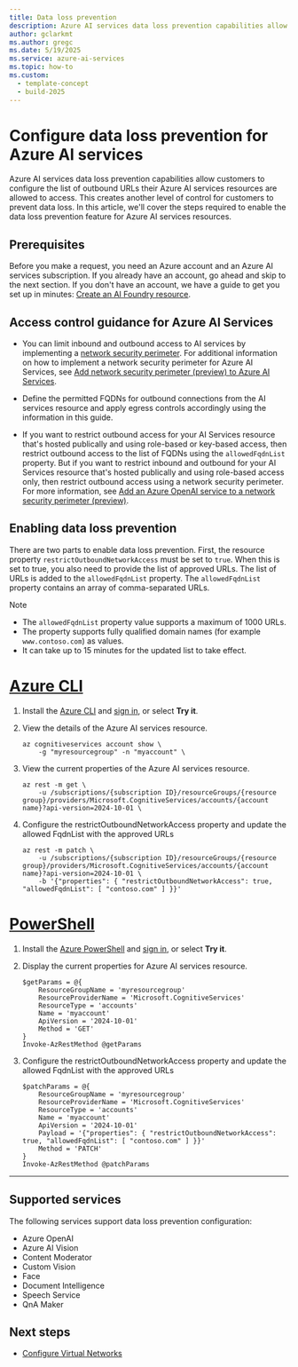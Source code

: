 ```yaml
---
title: Data loss prevention
description: Azure AI services data loss prevention capabilities allow customers to configure the list of outbound URLs their Azure AI services resources are allowed to access. This configuration creates another level of control for customers to prevent data loss.
author: gclarkmt
ms.author: gregc
ms.date: 5/19/2025
ms.service: azure-ai-services
ms.topic: how-to
ms.custom:
  - template-concept
  - build-2025
---
```


# Configure data loss prevention for Azure AI services

Azure AI services data loss prevention capabilities allow customers to configure the list of outbound URLs their Azure AI services resources are allowed to access. This creates another level of control for customers to prevent data loss. In this article, we'll cover the steps required to enable the data loss prevention feature for Azure AI services resources.

## Prerequisites

Before you make a request, you need an Azure account and an Azure AI services subscription. If you already have an account, go ahead and skip to the next section. If you don't have an account, we have a guide to get you set up in minutes: [Create an AI Foundry resource](multi-service-resource.md?pivots=azportal).

## Access control guidance for Azure AI Services

* You can limit inbound and outbound access to AI services by implementing a [network security perimeter](/azure/private-link/network-security-perimeter-concepts). For additional information on how to implement a network security perimeter for Azure AI Services, see [Add network security perimeter (preview) to Azure AI Services](../ai-foundry/openai/how-to/network-security-perimeter.md).

* Define the permitted FQDNs for outbound connections from the AI services resource and apply egress controls accordingly using the information in this guide.

* If you want to restrict outbound access for your AI Services resource that's hosted publically and using role-based or key-based access, then restrict outbound access to the list of FQDNs using the `allowedFqdnList` property. But if you want to restrict inbound and outbound for your AI Services resource that's hosted publically and using role-based access only, then restrict outbound access using a network security perimeter. For more information, see [Add an Azure OpenAI service to a network security perimeter (preview)](../ai-foundry/openai/how-to/network-security-perimeter).

## Enabling data loss prevention

There are two parts to enable data loss prevention. First, the resource property `restrictOutboundNetworkAccess` must be set to `true`. When this is set to true, you also need to provide the list of approved URLs. The list of URLs is added to the `allowedFqdnList` property. The `allowedFqdnList` property contains an array of comma-separated URLs.

>[!NOTE]
>
> * The `allowedFqdnList`  property value supports a maximum of 1000 URLs.
> * The property supports fully qualified domain names (for example `www.contoso.com`) as values.
> * It can take up to 15 minutes for the updated list to take effect. 

# [Azure CLI](#tab/azure-cli)

1. Install the [Azure CLI](/cli/azure/install-azure-cli) and [sign in](/cli/azure/authenticate-azure-cli), or select **Try it**.

1. View the details of the Azure AI services resource.

    ```azurecli-interactive
    az cognitiveservices account show \
        -g "myresourcegroup" -n "myaccount" \
    ```

1. View the current properties of the Azure AI services resource.

    ```azurecli-interactive
    az rest -m get \
        -u /subscriptions/{subscription ID}/resourceGroups/{resource group}/providers/Microsoft.CognitiveServices/accounts/{account name}?api-version=2024-10-01 \
    ```

1. Configure the restrictOutboundNetworkAccess property and update the allowed FqdnList with the approved URLs

    ```azurecli-interactive
    az rest -m patch \
        -u /subscriptions/{subscription ID}/resourceGroups/{resource group}/providers/Microsoft.CognitiveServices/accounts/{account name}?api-version=2024-10-01 \
        -b '{"properties": { "restrictOutboundNetworkAccess": true, "allowedFqdnList": [ "contoso.com" ] }}'
    ```

# [PowerShell](#tab/powershell)

1. Install the [Azure PowerShell](/powershell/azure/install-azure-powershell) and [sign in](/powershell/azure/authenticate-azureps), or select **Try it**.

1. Display the current properties for Azure AI services resource.

    ```azurepowershell-interactive
    $getParams = @{
        ResourceGroupName = 'myresourcegroup'
        ResourceProviderName = 'Microsoft.CognitiveServices'
        ResourceType = 'accounts'
        Name = 'myaccount'
        ApiVersion = '2024-10-01'
        Method = 'GET'
    }
    Invoke-AzRestMethod @getParams
    ```

1. Configure the restrictOutboundNetworkAccess property and update the allowed FqdnList with the approved URLs

    ```azurepowershell-interactive
    $patchParams = @{
        ResourceGroupName = 'myresourcegroup'
        ResourceProviderName = 'Microsoft.CognitiveServices'
        ResourceType = 'accounts'
        Name = 'myaccount'
        ApiVersion = '2024-10-01'
        Payload = '{"properties": { "restrictOutboundNetworkAccess": true, "allowedFqdnList": [ "contoso.com" ] }}'
        Method = 'PATCH'
    }
    Invoke-AzRestMethod @patchParams
    ```

---

## Supported services

The following services support data loss prevention configuration:

* Azure OpenAI
* Azure AI Vision
* Content Moderator
* Custom Vision
* Face
* Document Intelligence
* Speech Service
* QnA Maker


## Next steps

* [Configure Virtual Networks](cognitive-services-virtual-networks.md)

